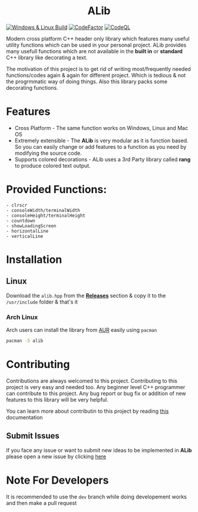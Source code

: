 <h1 align="center">ALib</h1>


[![Windows & Linux Build](https://github.com/Abir-Tx/ALib/actions/workflows/build_test.yml/badge.svg)](https://github.com/Abir-Tx/ALib/actions/workflows/build_test.yml) [![CodeFactor](https://www.codefactor.io/repository/github/abir-tx/alib/badge)](https://www.codefactor.io/repository/github/abir-tx/alib) [![CodeQL](https://github.com/Abir-Tx/ALib/actions/workflows/codeql.yml/badge.svg)](https://github.com/Abir-Tx/ALib/actions/workflows/codeql.yml)


Modern cross platform C++ header only library which features many useful utility functions which can be used in your personal project.
ALib provides many usefull functions which are not available in the **built in** or **standard** C++ library like decorating a text.

The motivation of this project is to get rid of writing most/frequently needed functions/codes again & again for different project. Which is tedious & not the progrmmatic way of doing things. Also this library packs some decorating functions.

# Features

- Cross Platform - The same function works on Windows, Linux and Mac OS
- Extremely extensible - The **ALib** is very modular as it is function based. So you can easily change or add features to a function as you need by modifying the source code.
- Supports colored decorations - ALib uses a 3rd Party library called **rang** to produce colored text output.


# Provided Functions:
 ```- decorateMe
 - clrscr
 - consoleWidth/terminalWidth
 - consoleHeight/terminalHeight
 - countdown
 - showLoadingScreen
 - horizontalLine
 - verticalLine
```

# Installation

## Linux
Download the `alib.hpp` from the **[Releases](https://github.com/Abir-Tx/ALib/releases)** section & copy it to the `/usr/include` folder & that's it
### Arch Linux
Arch users can install the library from [AUR](https://aur.archlinux.org/packages/alib) easily using `pacman`
```bash
pacman -S alib
```

# Contributing 
Contributions are always welcomed to this project. Contributing to this project is very easy and needed too. Any beginner level C++ programmer can contribute to this project. Any bug report or bug fix or addition of new features to this library will be very helpful.

You can learn more about contributin to this project by reading [this](CONTRIBUTING.md) documentation

## Submit Issues
If you face any issue or want to submit new ideas to be implemented in **ALib** please open a new issue by clicking [here](https://github.com/Abir-Tx/ALib/issues/new)

# Note For Developers
It is recommended to use the `dev` branch while doing developement works and then make a pull request


